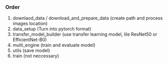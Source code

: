 ### Order
1. downlaod_data / download_and_prepare_data (create path and process images location)
2. data_setup (Turn into pytorch format)
3. transfer_model_builder (use transfer learning model, lile ResNet50 or EfficientNet-B0)
4. multi_engine (train and evaluate model)
5. utils (save model)
6. train (not neccessary)
